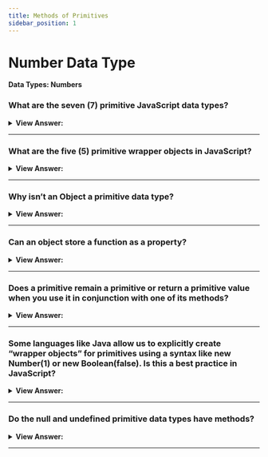 ```yaml
---
title: Methods of Primitives
sidebar_position: 1
---
```


# Number Data Type

**Data Types: Numbers**

<head>
  <title>Number Data Type - JavaScript Interview Questions & Answers</title>
  <meta charSet="utf-8" />
</head>

### What are the seven (7) primitive JavaScript data types?

<details>
  <summary><strong>View Answer:</strong></summary>
  <div>
  <div><strong>Interview Response:</strong> String, Symbol, Boolean, BigInt, number, null, and undefined.</div><br />
  <div><strong>Technical Response:</strong> There are 7 primitive data types that include the string, number, bigint, Boolean, undefined, symbol, and null data types. Most of the time, a primitive value is represented directly at the lowest level of the language implementation.<br /><br />
  </div>
  </div>
</details>

---

### What are the five (5) primitive wrapper objects in JavaScript?

<details>
  <summary><strong>View Answer:</strong></summary>
  <div>
  <div><strong>Interview Response:</strong> String, Symbol, BigInt, Boolean, and Number.</div><br />
  <div><strong>Technical Response:</strong> There are 5 primitive wrapper objects that include the String, Number, BigInt, Boolean, and Symbol.<br /><br />
  </div><br />
  <div><strong className="codeExample">Code Example:</strong><br /><br />

  <div></div>

```js
let language = 'JavaScript';
let s = language.substring(4);
console.log(s); // logs Script

// WHAT'S ACTUALLY HAPPENING BEHIND THE SCENES!

let language = 'JavaScript';

// behind the scenes of the language.substring(4);
let tmp = new String(language);
str = temp.substring(4);
temp = null;
```

  </div>
  </div>
</details>

---

### Why isn’t an Object a primitive data type?

<details>
  <summary><strong>View Answer:</strong></summary>
  <div>
  <div><strong>Interview Response:</strong> A primitive data type has only a single value. Objects on the other hand can contain more than one value stored in collections and more complex structures.
</div><br />
  <div><strong className="codeExample">Code Example:</strong><br /><br />

  <div></div>

```js
// String primitive
let str = 'hello'; // holds one value

// Object is Special
let user = {
  name: 'Jane', // holds multiple key/value pairs.
  age: 30,
};
```

  </div>
  </div>
</details>

---

### Can an object store a function as a property?

<details>
  <summary><strong>View Answer:</strong></summary>
  <div>
  <div><strong>Interview Response:</strong> Yes, a function can be used as a property of an object. It is more commonly called an object method.
</div><br />
  <div><strong className="codeExample">Code Example:</strong><br /><br />

  <div></div>

```js
let john = {
  name: 'John',
  sayHi: function () {
    alert('Hi buddy!');
  },
};

john.sayHi(); // Hi buddy!
```

  </div>
  </div>
</details>

---

### Does a primitive remain a primitive or return a primitive value when you use it in conjunction with one of its methods?

<details>
  <summary><strong>View Answer:</strong></summary>
  <div>
  <div><strong>Interview Response:</strong> Yes, a primitive remains a primitive regardless of what method is called on it.</div><br />
  <div><strong>Technical Response:</strong> Yes, a primitive remains a primitive. For instance, there exists a string method `str.toUpperCase()` that returns a capitalized string. The type of the returned value remains a string.<br />
  </div><br />
  <div><strong className="codeExample">Code Example:</strong><br /><br />

  <div></div>

```js
let str = 'Hello';

alert(str.toUpperCase()); // HELLO
```

  </div>
  </div>
</details>

---

### Some languages like Java allow us to explicitly create “wrapper objects” for primitives using a syntax like new Number(1) or new Boolean(false). Is this a best practice in JavaScript?

<details>
  <summary><strong>View Answer:</strong></summary>
  <div>
  <div><strong>Interview Response:</strong> Technically, using the “new” syntax can be done, but it is not recommended because it will return an object and not the primitive value as intended.</div><br />
  <div><strong>Technical Response:</strong> Technically this can be done in JavaScript, but it is not recommended based on the specifications. There are several unintended consequences of using this practice and it should be avoided. A best practice is to use Number and Boolean object wrappers without the new operator.<br /><br />
  </div><br />
  <div><strong className="codeExample">Code Example:</strong><br /><br />

  <div></div>

```js
alert(typeof 0); // "number"

alert(typeof new Number(0)); // "object"! – not a number Huh!

// Objects are always truthy in if, so here the alert will show up:

let zero = new Number(0);

if (zero) {
  // zero is true, because it's an object
  alert('zero is truthy!?!');
}

// this is entirely valid:

let num = Number('123'); // convert a string to number
```

  </div>
  </div>
</details>

---

### Do the null and undefined primitive data types have methods?

<details>
  <summary><strong>View Answer:</strong></summary>
  <div>
  <div><strong>Interview Response:</strong> No, they are considered the most primitive data types of all. They both have no wrapper objects and do not provide any methods.
</div><br />
  <div><strong className="codeExample">Code Example:</strong><br /><br />

  <div></div>

```js
alert('Hello'.test); // return undefined, but shows no error

alert(null.test); // returns type error

alert(undefined.test); // returns type error
```

  </div>
  </div>
</details>

---
